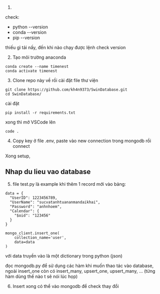 1.
check:
- python --version
- conda --version
- pip --version

thiếu gì tải nấy, đến khi nào chạy được lệnh check version

2. Tạo môi trường anaconda 
```
conda create --name timenest 
conda activate timenest
```

3. Clone repo này về  rồi cài đặt file thư viện

```
git clone https://github.com/kh4n9373/SwinDatabase.git
cd SwinDatabase/
```

cài đặt
```
pip install -r requirements.txt
```
xong thì mở VSCode lên 
```
code . 
```

4. Copy key ở file .env, paste vào new connection trong mongodb rồi connect 


Xong setup, 

## Nhap du lieu vao database

5. file test.py là example khi thêm 1 record mới vào bảng:
```
data = {
  "UserID": 1223456789,
  "UserName": "sucvatanhtuananmandaikhai",
  "Password": "anhnhoem",
  "Calendar": {
    "$oid": "123456"
  }
}

mongo_client.insert_one(
    collection_name='user',
    data=data
)
```
với data truyền vào là một dictionary trong python (json)

đọc mongodb.py để sử dụng các hàm khi muốn thao tác vào database, ngoài insert_one còn có insert_many, 
upsert_one, upsert_many, ... (từng hàm dùng thế nào t sẽ nói lúc họp)

6. Insert xong có thể vào mongodb để check thay đổi 